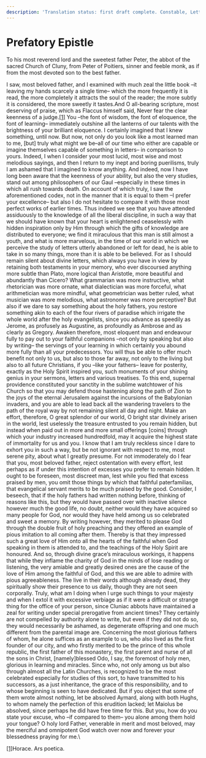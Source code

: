 ```yaml
---
description: 'Translation status: first draft complete. Constable, Letters'
---
```


# Prefatory Epistle

To his most reverend lord and the sweetest father Peter, the abbot of the sacred Church of Cluny, from Peter of Poitiers, sinner and feeble monk, as if from the most devoted son to the best father.

I saw, most beloved father, and I examined with much zeal the little book –it leaving my hands scarcely a single time– which the more frequently it is read, the more completely it attracts the soul of the reader; the more subtly it is considered, the more sweetly it tastes.And O all-bearing scripture, most deserving of praise, which as Flaccus himself said, Never fear the clear keenness of a judge.[\[1\]](applewebdata://E55152C1-C5BE-4505-AB80-3BD237FB818A#\_ftn1) You –the font of wisdom, the font of eloquence, the font of learning– immediately outshine all the lanterns of our talents with the brightness of your brilliant eloquence. I certainly imagined that I knew something, until now. But now, not only do you look like a most learned man to me, \[but] truly what might we be–all of our time who either are capable or imagine themselves capable of something in letters– in comparison to yours. Indeed, I when I consider your most lucid, most wise and most melodious sayings, and then I return to my inept and boring puerilisms, truly I am ashamed that I imagined to know anything. And indeed, now I have long been aware that the keenness of your ability, but also the very studies, stand out among philosophers of our Gaul –especially in these times in which all rush towards death. On account of which truly, I saw the aforementioned codex, not in the manner that it is equal to them –I prefer your excellence–  but also I do not hesitate to compare it with those most perfect works of earlier times. Thus indeed we see that you have attended assiduously to the knowledge of all the liberal discipline, in such a way that we should have known that your heart is enlightened ceaselessly with hidden inspiration only by Him through which the gifts of knowledge are distributed to everyone; we find it miraculous that this man is still almost a youth, and what is more marvelous, in the time of our world in which we perceive the study of letters utterly abandoned or left for dead, he is able to take in so many things, more than it is able to be believed. For as I should remain silent about divine letters, which always you have in view by retaining both testaments in your memory, who ever discoursed anything more subtle than Plato, more logical than Aristotle, more beautiful and abundantly than Cicero?  What grammarian was more instructive, what rhetorician was more ornate, what dialectician was more forceful, what arithmetician was more mindful, what geometrician was better ruled, what musician was more melodious, what astronomer was more perceptive? But also if we dare to say something about the holy fathers, you restore something akin to each of the four rivers of paradise which irrigate the whole world after the holy evangelists, since you advance as speedily as Jerome, as profusely as Augustine, as profoundly as Ambrose and as clearly as Gregory. Awaken therefore, most eloquent man and endeavour fully to pay out to your faithful companions –not only by speaking but also by writing– the servings of your learning in which certainly you abound more fully than all your predecessors. You will thus be able to offer much benefit not only to us, but also to those far away, not only to the living but also to all future Christians, if you –like your fathers– leave for posterity, exactly as the Holy Spirit inspired you, such monuments of your shining genius in your sermons, letters and various treatises. To this end, supernal providence constituted your sanctity in the sublime watchtower of his Church so that you may defend those hastening along the path of Zion to the joys of the eternal Jerusalem against the incursions of the Babylonian invaders, and you are able to lead back all the wandering travelers to the path of the royal way by not remaining silent all day and night. Make an effort, therefore, O great splendor of our world, O bright star divinely arisen in the world, lest uselessly the treasure entrusted to you remain hidden, but instead when paid out in more and more small offerings \[coins] through which your industry increased hundredfold, may it acquire the highest state of immortality for us and you. I know that I am truly reckless since I dare to exhort you in such a way, but be not ignorant with respect to me, most serene pity, about what I greatly presume. For not immoderately do I fear that you, most beloved father, reject ostentation with every effort, lest perhaps as if under this intention of excesses you prefer to remain hidden. It ought to be foreseen, most discreet man, lest while you fled that excess praised by men, you omit those things by which that faithful paterfamilias, that evangelical servant merits to be much praised by the good. Consider, I beseech, that if the holy fathers had written nothing before, thinking of reasons like this, but they would have passed over with inactive silence however much the good life, no doubt, neither would they have acquired so many people for God, nor would they have held among us so celebrated and sweet a memory. By writing however, they merited to please God through the double fruit of holy preaching and they offered an example of pious imitation to all coming after them. Thereby is that they impressed such a great love of Him onto all the hearts of the faithful when God speaking in them is attended to, and the teachings of the Holy Spirit are honoured. And so, through divine grace’s miraculous workings, it happens that while they inflame the charity of God in the minds of lose reading or listening, the very amiable and greatly desired ones are the cause of the love of Him among the faithful of God, and this we are able to admire with pious agreeableness. The live in their words although already dead, they spiritually show their presence to us daily, though they are not seen corporally. Truly, what am I doing when I urge such things to your majesty and when I extol it with excessive verbiage as if it were a difficult or strange thing for the office of your person, since Cluniac abbots have maintained a zeal for writing under special prerogative from ancient times? They certainly are not compelled by authority alone to write, but even if they did not do so, they would necessarily be ashamed, as degenerate offspring and one much different from the parental image are. Concerning the most glorious fathers of whom, he alone suffices as an example to us, who also lived as the first founder of our city, and who firstly merited to be the prince of this whole republic, the first father of this monastery, the first parent and nurse of all the sons in Christ, \[namely]blessed Odo, I say, the foremost of holy men, glorious in learning and miracles. Since who, not only among us but also through almost all the Latin Churches, is recognized to be the most celebrated especially for studies of this sort, to have transmitted to his successors, as a just inheritance, the grace of this responsibility, and to whose beginning is seen to have dedicated. But if you object that some of them wrote almost nothing, let be absolved Aymard, along with both Hughs, to whom namely the perfection of this erudition lacked; let Maiolus be absolved, since perhaps he did have free time for this. But you, how do you state your excuse, who –if compared to them– you alone among them hold your tongue? O holy lord Father, venerable in merit and most beloved, may the merciful and omnipotent God watch over now and forever your blessedness praying for me.\


[\[1\]](applewebdata://E55152C1-C5BE-4505-AB80-3BD237FB818A#\_ftnref1)Horace. Ars poetica.&#x20;
